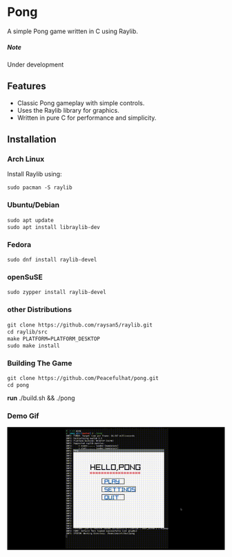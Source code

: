 # Pong

A simple Pong game written in C using Raylib.
##### Note
Under development

## Features
- Classic Pong gameplay with simple controls.
- Uses the Raylib library for graphics.
- Written in pure C for performance and simplicity.

## Installation

### Arch Linux
Install Raylib using:
```
sudo pacman -S raylib
```
### Ubuntu/Debian
```
sudo apt update
sudo apt install libraylib-dev
```

### Fedora
```
sudo dnf install raylib-devel
```
### openSuSE
```
sudo zypper install raylib-devel
```
### other Distributions
```
git clone https://github.com/raysan5/raylib.git
cd raylib/src
make PLATFORM=PLATFORM_DESKTOP
sudo make install
```
### Building The Game
```
git clone https://github.com/Peacefulhat/pong.git
cd pong
```
**run** ./build.sh && ./pong

### Demo Gif

![Pong Demo](demo.gif)

